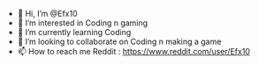 - 👋 Hi, I’m @Efx10
- 👀 I’m interested in Coding n gaming
- 🌱 I’m currently learning Coding
- 💞️ I’m looking to collaborate on Coding n making a game
- 📫 How to reach me Reddit : https://www.reddit.com/user/Efx10

<!---
Efx10/Efx10 is a ✨ special ✨ repository because its `README.md` (this file) appears on your GitHub profile.
You can click the Preview link to take a look at your changes.
--->
